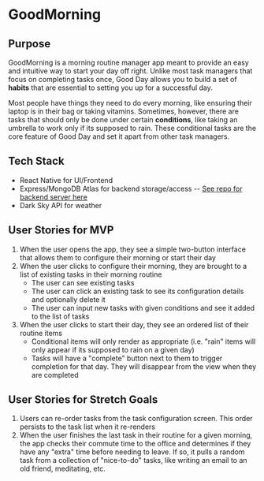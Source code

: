 # GoodMorning


## Purpose

GoodMorning is a morning routine manager app meant to provide an easy and intuitive way to start your day off right. Unlike most task managers that focus on completing tasks once, Good Day allows you to build a set of **habits** that are essential to setting you up for a successful day. 

Most people have things they need to do every morning, like ensuring their laptop is in their bag or taking vitamins. Sometimes, however, there are tasks that should only be done under certain **conditions**, like taking an umbrella to work only if its supposed to rain. These conditional tasks are the core feature of Good Day and set it apart from other task managers.

## Tech Stack

* React Native for UI/Frontend
* Express/MongoDB Atlas for backend storage/access -- [See repo for backend server here](https://github.com/garrettwelson/Good-Morning-Backend)
* Dark Sky API for weather

## User Stories for MVP

1. When the user opens the app, they see a simple two-button interface that allows them to configure their morning or start their day
2. When the user clicks to configure their morning, they are brought to a list of existing tasks in their morning routine
   * The user can see existing tasks
   * The user can click an existing task to see its configuration details and optionally delete it
   * The user can input new tasks with given conditions and see it added to the list of tasks 
3. When the user clicks to start their day, they see an ordered list of their routine items 
     * Conditional items will only render as appropriate (i.e. "rain" items will only appear if its supposed to rain on a given day)
     * Tasks will have a "complete" button next to them to trigger completion for that day. They will disappear from the view when they are completed 

## User Stories for Stretch Goals

1. Users can re-order tasks from the task configuration screen. This order persists to the task list when it re-renders
2. When the user finishes the last task in their routine for a given morning, the app checks their commute time to the office and determines if they have any "extra" time before needing to leave. If so, it pulls a random task from a collection of "nice-to-do" tasks, like writing an email to an old friend, meditating, etc.


